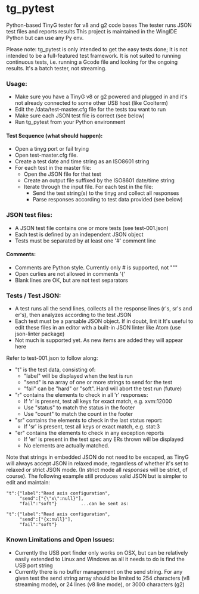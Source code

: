 
# tg_pytest

Python-based TinyG tester for v8 and g2 code bases
The tester runs JSON test files and reports results
This project is maintained in the WingIDE Python but can use any Py env.

Please note: tg_pytest is only intended to get the easy tests done;
It is not intended to be a full-featured test framework.
It is not suited to running continuous tests, i.e. running a Gcode file
and looking for the ongoing results. It's a batch tester, not streaming.

### Usage:

  - Make sure you have a TinyG v8 or g2 powered and plugged in and it's
      not already connected to some other USB host (like Coolterm)
  - Edit the /data/test-master.cfg file for the tests tou want to run
  - Make sure each JSON test file is correct (see below)
  - Run tg_pytest from your Python environment

#### Test Sequence (what should happen):

  - Open a tinyg port or fail trying
  - Open test-master.cfg file.
  - Create a test date and time string as an ISO8601 string
  - For each test in the master file:
    - Open the JSON file for that test
    - Create an output file suffixed by the ISO8601 date/time string
    - Iterate through the input file. For each test in the file:
      - Send the test string(s) to the tinyg and collect all responses
      - Parse responses according to test data provided (see below)

### JSON test files:

  - A JSON test file contains one or more tests (see test-001.json)
  - Each test is defined by an independent JSON object
  - Tests must be separated by at least one '#' comment line

#### Comments:

  - Comments are Python style. Currently only # is supported, not """
  - Open curlies are not allowed in comments '{'
  - Blank lines are OK, but are not test separators

### Tests / Test JSON:

  - A test runs all the send lines, collects all the response lines
      (r's, sr's and er's), then analyzes according to the test JSON   
  - Each test must be a parsable JSON object. If in doubt, lint it
      It's useful to edit these files in an editor with a built-in
      JSON linter like Atom (use json-linter package)
  - Not much is supported yet. As new items are added they will appear here

Refer to test-001.json to follow along:

  - "t" is the test data, consisting of:
    - "label" will be displayed when the test is run
    - "send" is na array of one or more strings to send for the test
    - "fail" can be "hard" or "soft". Hard will abort the test run (future)
  - "r" contains the elements to check in all 'r' responses:
    - If 'r' is present, test all keys for exact match, e.g. xvm:12000
    - Use "status" to match the status in the footer
    - Use "count" to match the count in the footer
  - "sr" contains the elements to check in the last status report:
    - If 'sr' is present, test all keys or exact match, e.g. stat:3
  - "er" contains the elements to check in any exception reports
    - If 'er' is present in the test spec any ERs thrown will be displayed
    - No elements are actually matched.

Note that strings in embedded JSON do not need to be escaped, as TinyG will always accept JSON in relaxed mode, regardless of whether it's set to relaxed or strict JSON mode. (In strict mode all *responses* will be strict, of course). The following example still produces valid JSON but is simpler to edit and maintain:

    "t":{"label":"Read axis configuration",
         "send":["{\"x\":null}"],
         "fail":"soft"}         ...can be sent as:

    "t":{"label":"Read axis configuration",
         "send":["{x:null}"],
         "fail":"soft"}

### Known Limitations and Open Issues:
  - Currently the USB port finder only works on OSX, but can be relatively
      easily extended to Linux and Windows as all it needs to do is find the
      USB port string
  - Currently there is no buffer management on the send string. For any given test the send string array should be limited to 254 characters (v8 streaming mode), or 24 lines (v8 line mode), or 3000 characters (g2)  

